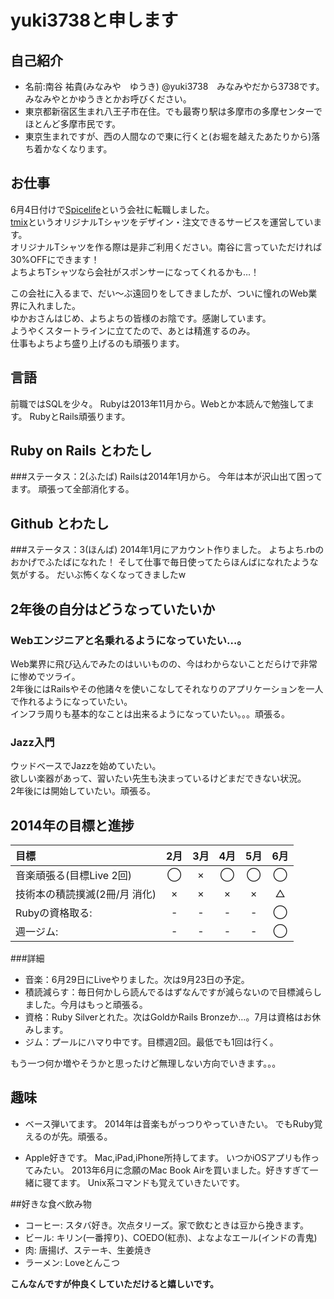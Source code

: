 # yuki3738と申します
## 自己紹介
* 名前:南谷 祐貴(みなみや　ゆうき) @yuki3738　みなみやだから3738です。
みなみやとかゆうきとかお呼びください。
* 東京都新宿区生まれ八王子市在住。でも最寄り駅は多摩市の多摩センターでほとんど多摩市民です。
* 東京生まれですが、西の人間なので東に行くと(お堀を越えたあたりから)落ち着かなくなります。

## お仕事
6月4日付けで[Spicelife](http://spicelife.jp/)という会社に転職しました。  
[tmix](http://tmix.jp/)というオリジナルTシャツをデザイン・注文できるサービスを運営しています。  
オリジナルTシャツを作る際は是非ご利用ください。南谷に言っていただければ30%OFFにできます！  
よちよちTシャツなら会社がスポンサーになってくれるかも…！


この会社に入るまで、だい〜ぶ遠回りをしてきましたが、ついに憧れのWeb業界に入れました。  
ゆかおさんはじめ、よちよちの皆様のお陰です。感謝しています。  
ようやくスタートラインに立てたので、あとは精進するのみ。  
仕事もよちよち盛り上げるのも頑張ります。


## 言語
前職ではSQLを少々。
Rubyは2013年11月から。Webとか本読んで勉強してます。
RubyとRails頑張ります。

## Ruby on Rails とわたし
###ステータス：2(ふたば)
Railsは2014年1月から。
今年は本が沢山出て困ってます。
頑張って全部消化する。

## Github とわたし
###ステータス：3(ほんば)
2014年1月にアカウント作りました。
よちよち.rbのおかげでふたばになれた！
そして仕事で毎日使ってたらほんばになれたような気がする。
だいぶ怖くなくなってきましたw

## 2年後の自分はどうなっていたいか
### Webエンジニアと名乗れるようになっていたい…。
Web業界に飛び込んでみたのはいいものの、今はわからないことだらけで非常に惨めでツライ。  
2年後にはRailsやその他諸々を使いこなしてそれなりのアプリケーションを一人で作れるようになっていたい。  
インフラ周りも基本的なことは出来るようになっていたい。。。頑張る。

### Jazz入門
ウッドベースでJazzを始めていたい。  
欲しい楽器があって、習いたい先生も決まっているけどまだできない状況。  
2年後には開始していたい。頑張る。

## 2014年の目標と進捗
|            目標           | 2月 | 3月 | 4月 | 5月 | 6月 |
|:-------------------------|:---:|:---:|:---:|:---:|:---:|
|音楽頑張る(目標Live 2回)     |  ◯  |  ×  |  ◯  |  ◯  | ◯|
|技術本の積読撲滅(2冊/月 消化) |  ×  |  ×  |  ×  |  ×  | △|
|Rubyの資格取る:			|  -  |  -  |  -  | - | ◯ |
|週一ジム:			|  -  |  -  |  -  |  -  | ◯ |

###詳細
* 音楽：6月29日にLiveやりました。次は9月23日の予定。
* 積読減らす：毎日何かしら読んでるはずなんですが減らないので目標減らしました。今月はもっと頑張る。
* 資格：Ruby Silverとれた。次はGoldかRails Bronzeか…。7月は資格はお休みします。
* ジム：プールにハマり中です。目標週2回。最低でも1回は行く。

もう一つ何か増やそうかと思ったけど無理しない方向でいきます。。。


## 趣味
* ベース弾いてます。
2014年は音楽もがっつりやっていきたい。
でもRuby覚えるのが先。頑張る。

* Apple好きです。
Mac,iPad,iPhone所持してます。
いつかiOSアプリも作ってみたい。
2013年6月に念願のMac Book Airを買いました。好きすぎて一緒に寝てます。
Unix系コマンドも覚えていきたいです。

##好きな食べ飲み物
* コーヒー: スタバ好き。次点タリーズ。家で飲むときは豆から挽きます。
* ビール:   キリン(一番搾り)、COEDO(紅赤)、よなよなエール(インドの青鬼)
* 肉:       唐揚げ、ステーキ、生姜焼き
* ラーメン: Loveとんこつ


**こんなんですが仲良くしていただけると嬉しいです。**
